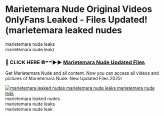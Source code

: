 # Marietemara Nude Original Videos 0nlyFans Leaked - Files Updated! (marietemara leaked nudes<br>
marietemara nude leaks<br>
marietemara nude leak)

<h3>🔴 CLICK HERE 🌐==►► <a href="https://tinyurl.com/2p9ay9w9" rel="nofollow">Marietemara Nude Updated Files</a></h3>

Get Marietemara Nude and all content. Now you can access all videos and pictures of Marietemara Nude. New Updated Files 2025!

[![marietemara leaked nudes<br>
marietemara nude leaks<br>
marietemara nude leak](https://i.imgur.com/KQgVmj3.gif)](https://tinyurl.com/2p9ay9w9)
marietemara leaked nudes<br>
marietemara nude leaks<br>
marietemara nude leak